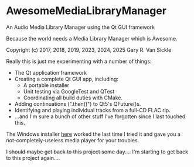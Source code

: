 # AwesomeMediaLibraryManager
An Audio Media Library Manager using the Qt GUI framework

Because the world needs a Media Library Manager which is Awesome.

Copyright (c) 2017, 2018, 2019, 2023, 2024, 2025 Gary R. Van Sickle

Really this is just me experimenting with a number of things:
- The Qt application framework
- Creating a complete Qt GUI app, including:
  - A portable installer
  - Unit testing via GoogleTest and QTest
  - Coordinating all build duties with CMake.
- Adding continuations (".then()") to Qt5's QFuture()s.
- Identifying and playing individual tracks from a full-CD FLAC rip.
- ...and I'm sure a bunch of other stuff I've forgotten since I last touched this.

The Windows installer [here](https://github.com/gvansickle/AwesomeMediaLibraryManager/releases/tag/0.0.1.1) worked the last time I tried it and gave you a not-completely-useless media player for your troubles.

~~I should maybe get back to this project some day....~~
I'm starting to get back to this project again....
